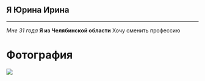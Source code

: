 ## Я Юрина Ирина
---
_Мне 31 года_
**Я из Челябинской области**
Хочу сменить профессию

# Фотография

![](https://sun1-21.userapi.com/s/v1/ig1/0xx8k-hChtSPS0kfLGxRn5WT2zl9P5kAxuqsL4kDudLFC0_8DqA0v7je_-VG9qhD7RhnZ-b2.jpg?size=400x400&quality=96&crop=263,101,876,876&ava=1)